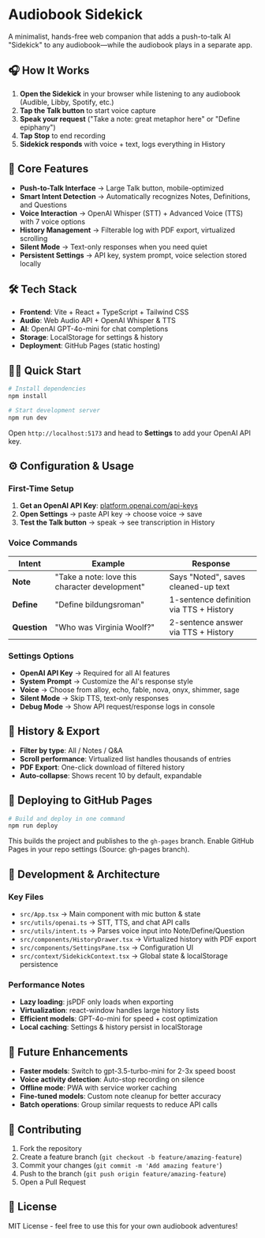 # Audiobook Sidekick

A minimalist, hands-free web companion that adds a push-to-talk AI "Sidekick" to any audiobook—while the audiobook plays in a separate app.

## 🎧 How It Works

1. **Open the Sidekick** in your browser while listening to any audiobook (Audible, Libby, Spotify, etc.)
2. **Tap the Talk button** to start voice capture
3. **Speak your request** ("Take a note: great metaphor here" or "Define epiphany")  
4. **Tap Stop** to end recording
5. **Sidekick responds** with voice + text, logs everything in History

## 🚀 Core Features

- **Push-to-Talk Interface** → Large Talk button, mobile-optimized
- **Smart Intent Detection** → Automatically recognizes Notes, Definitions, and Questions
- **Voice Interaction** → OpenAI Whisper (STT) + Advanced Voice (TTS) with 7 voice options
- **History Management** → Filterable log with PDF export, virtualized scrolling
- **Silent Mode** → Text-only responses when you need quiet
- **Persistent Settings** → API key, system prompt, voice selection stored locally

## 🛠️ Tech Stack

- **Frontend**: Vite + React + TypeScript + Tailwind CSS
- **Audio**: Web Audio API + OpenAI Whisper & TTS
- **AI**: OpenAI GPT-4o-mini for chat completions
- **Storage**: LocalStorage for settings & history
- **Deployment**: GitHub Pages (static hosting)

## 🏃‍♂️ Quick Start

```bash
# Install dependencies
npm install

# Start development server
npm run dev
```

Open `http://localhost:5173` and head to **Settings** to add your OpenAI API key.

## ⚙️ Configuration & Usage

### First-Time Setup
1. **Get an OpenAI API Key**: [platform.openai.com/api-keys](https://platform.openai.com/api-keys)
2. **Open Settings** → paste API key → choose voice → save
3. **Test the Talk button** → speak → see transcription in History

### Voice Commands
| Intent | Example | Response |
|--------|---------|----------|
| **Note** | "Take a note: love this character development" | Says "Noted", saves cleaned-up text |
| **Define** | "Define bildungsroman" | 1-sentence definition via TTS + History |
| **Question** | "Who was Virginia Woolf?" | 2-sentence answer via TTS + History |

### Settings Options
- **OpenAI API Key** → Required for all AI features
- **System Prompt** → Customize the AI's response style
- **Voice** → Choose from alloy, echo, fable, nova, onyx, shimmer, sage
- **Silent Mode** → Skip TTS, text-only responses
- **Debug Mode** → Show API request/response logs in console

## 📱 History & Export

- **Filter by type**: All / Notes / Q&A
- **Scroll performance**: Virtualized list handles thousands of entries
- **PDF Export**: One-click download of filtered history
- **Auto-collapse**: Shows recent 10 by default, expandable

## 🚀 Deploying to GitHub Pages

```bash
# Build and deploy in one command
npm run deploy
```

This builds the project and publishes to the `gh-pages` branch. Enable GitHub Pages in your repo settings (Source: gh-pages branch).

## 🔧 Development & Architecture

### Key Files
- `src/App.tsx` → Main component with mic button & state
- `src/utils/openai.ts` → STT, TTS, and chat API calls  
- `src/utils/intent.ts` → Parses voice input into Note/Define/Question
- `src/components/HistoryDrawer.tsx` → Virtualized history with PDF export
- `src/components/SettingsPane.tsx` → Configuration UI
- `src/context/SidekickContext.tsx` → Global state & localStorage persistence

### Performance Notes
- **Lazy loading**: jsPDF only loads when exporting
- **Virtualization**: react-window handles large history lists
- **Efficient models**: GPT-4o-mini for speed + cost optimization
- **Local caching**: Settings & history persist in localStorage

## 🎯 Future Enhancements

- **Faster models**: Switch to gpt-3.5-turbo-mini for 2-3x speed boost
- **Voice activity detection**: Auto-stop recording on silence
- **Offline mode**: PWA with service worker caching
- **Fine-tuned models**: Custom note cleanup for better accuracy
- **Batch operations**: Group similar requests to reduce API calls

## 🤝 Contributing

1. Fork the repository
2. Create a feature branch (`git checkout -b feature/amazing-feature`)
3. Commit your changes (`git commit -m 'Add amazing feature'`)
4. Push to the branch (`git push origin feature/amazing-feature`)
5. Open a Pull Request

## 📄 License

MIT License - feel free to use this for your own audiobook adventures! 